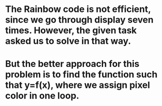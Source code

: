 # The Rainbow code is not efficient, since we go through display seven times. However, the given task asked us to solve in that way. 
# But the better approach for this problem is to find the function such that y=f(x), where we assign pixel color in one loop.
